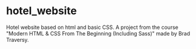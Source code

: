 # hotel_website
Hotel website based on html and basic CSS.
A project from the course "Modern HTML & CSS From The Beginning (Including Sass)" made by Brad Traversy.
